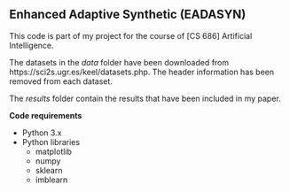 <h2> Enhanced Adaptive Synthetic (EADASYN) </h2>

<p> This code is part of my project for the course of [CS 686] Artificial Intelligence.

<p> The datasets in the <i>data</i> folder have been downloaded from <a>https://sci2s.ugr.es/keel/datasets.php</a>. The header information has been removed from each dataset.

<p> The <i>results</i> folder contain the results that have been included in my paper.

<p> <b>Code requirements</b>
<ul>
  <li> Python 3.x
  <li> Python libraries
  <ul>
    <li> matplotlib
    <li> numpy
    <li> sklearn
    <li> imblearn
  </ul>
</ul>
